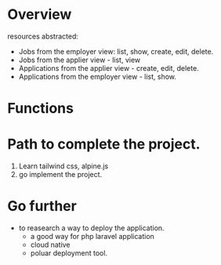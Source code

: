 # Overview

resources abstracted:

-   Jobs from the employer view: list, show, create, edit, delete.
-   Jobs from the applier view - list, view
-   Applications from the applier view - create, edit, delete.
-   Applications from the employer view - list, show.

# Functions

# Path to complete the project.

1. Learn tailwind css, alpine.js
2. go implement the project.

# Go further

-   to reasearch a way to deploy the application.
    -   a good way for php laravel application
    -   cloud native
    -   poluar deployment tool.
